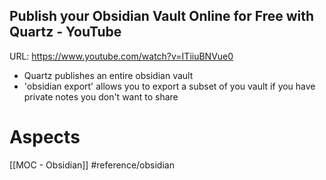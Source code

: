 ## Publish your Obsidian Vault Online for Free with Quartz - YouTube
URL: https://www.youtube.com/watch?v=ITiiuBNVue0
- Quartz publishes an entire obsidian vault
- 'obsidian export' allows you to export a subset of you vault if you have private notes you don't want to share

# Aspects

[[MOC - Obsidian]]
#reference/obsidian 